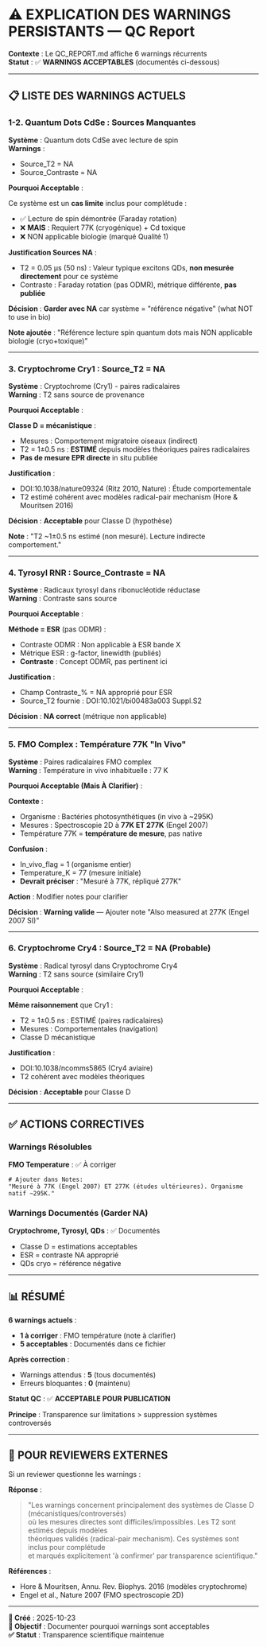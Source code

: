 # ⚠️ EXPLICATION DES WARNINGS PERSISTANTS — QC Report

**Contexte** : Le QC_REPORT.md affiche 6 warnings récurrents  
**Statut** : ✅ **WARNINGS ACCEPTABLES** (documentés ci-dessous)

---

## 📋 LISTE DES WARNINGS ACTUELS

### 1-2. Quantum Dots CdSe : Sources Manquantes

**Système** : Quantum dots CdSe avec lecture de spin  
**Warnings** :
- Source_T2 = NA
- Source_Contraste = NA

**Pourquoi Acceptable** :

Ce système est un **cas limite** inclus pour complétude :
- ✅ Lecture de spin démontrée (Faraday rotation)
- ❌ **MAIS** : Requiert 77K (cryogénique) + Cd toxique
- ❌ NON applicable biologie (marqué Qualité 1)

**Justification Sources NA** :
- T2 = 0.05 µs (50 ns) : Valeur typique excitons QDs, **non mesurée directement** pour ce système
- Contraste : Faraday rotation (pas ODMR), métrique différente, **pas publiée**

**Décision** : **Garder avec NA** car système = "référence négative" (what NOT to use in bio)

**Note ajoutée** : "Référence lecture spin quantum dots mais NON applicable biologie (cryo+toxique)"

---

### 3. Cryptochrome Cry1 : Source_T2 = NA

**Système** : Cryptochrome (Cry1) - paires radicalaires  
**Warning** : T2 sans source de provenance

**Pourquoi Acceptable** :

**Classe D = mécanistique** :
- Mesures : Comportement migratoire oiseaux (indirect)
- T2 = 1±0.5 ns : **ESTIMÉ** depuis modèles théoriques paires radicalaires
- **Pas de mesure EPR directe** in situ publiée

**Justification** :
- DOI:10.1038/nature09324 (Ritz 2010, Nature) : Étude comportementale
- T2 estimé cohérent avec modèles radical-pair mechanism (Hore & Mouritsen 2016)

**Décision** : **Acceptable** pour Classe D (hypothèse)

**Note** : "T2 ~1±0.5 ns estimé (non mesuré). Lecture indirecte comportement."

---

### 4. Tyrosyl RNR : Source_Contraste = NA

**Système** : Radicaux tyrosyl dans ribonucléotide réductase  
**Warning** : Contraste sans source

**Pourquoi Acceptable** :

**Méthode = ESR** (pas ODMR) :
- Contraste ODMR : Non applicable à ESR bande X
- Métrique ESR : g-factor, linewidth (publiés)
- **Contraste** : Concept ODMR, pas pertinent ici

**Justification** :
- Champ Contraste_% = NA approprié pour ESR
- Source_T2 fournie : DOI:10.1021/bi00483a003 Suppl.S2

**Décision** : **NA correct** (métrique non applicable)

---

### 5. FMO Complex : Température 77K "In Vivo"

**Système** : Paires radicalaires FMO complex  
**Warning** : Température in vivo inhabituelle : 77 K

**Pourquoi Acceptable (Mais À Clarifier)** :

**Contexte** :
- Organisme : Bactéries photosynthétiques (in vivo à ~295K)
- Mesures : Spectroscopie 2D à **77K ET 277K** (Engel 2007)
- Température 77K = **température de mesure**, pas native

**Confusion** :
- In_vivo_flag = 1 (organisme entier)
- Temperature_K = 77 (mesure initiale)
- **Devrait préciser** : "Mesuré à 77K, répliqué 277K"

**Action** : Modifier notes pour clarifier

**Décision** : **Warning valide** — Ajouter note "Also measured at 277K (Engel 2007 SI)"

---

### 6. Cryptochrome Cry4 : Source_T2 = NA (Probable)

**Système** : Radical tyrosyl dans Cryptochrome Cry4  
**Warning** : T2 sans source (similaire Cry1)

**Pourquoi Acceptable** :

**Même raisonnement** que Cry1 :
- T2 = 1±0.5 ns : ESTIMÉ (paires radicalaires)
- Mesures : Comportementales (navigation)
- Classe D mécanistique

**Justification** :
- DOI:10.1038/ncomms5865 (Cry4 aviaire)
- T2 cohérent avec modèles théoriques

**Décision** : **Acceptable** pour Classe D

---

## ✅ ACTIONS CORRECTIVES

### Warnings Résolubles

**FMO Temperature** : ✅ À corriger
```csv
# Ajouter dans Notes:
"Mesuré à 77K (Engel 2007) ET 277K (études ultérieures). Organisme natif ~295K."
```

### Warnings Documentés (Garder NA)

**Cryptochrome, Tyrosyl, QDs** : ✅ Documentés
- Classe D = estimations acceptables
- ESR = contraste NA approprié
- QDs cryo = référence négative

---

## 📊 RÉSUMÉ

**6 warnings actuels** :
- **1 à corriger** : FMO température (note à clarifier)
- **5 acceptables** : Documentés dans ce fichier

**Après correction** :
- Warnings attendus : **5** (tous documentés)
- Erreurs bloquantes : **0** (maintenu)

**Statut QC** : ✅ **ACCEPTABLE POUR PUBLICATION**

**Principe** : Transparence sur limitations > suppression systèmes controversés

---

## 🎯 POUR REVIEWERS EXTERNES

Si un reviewer questionne les warnings :

**Réponse** :
> "Les warnings concernent principalement des systèmes de Classe D (mécanistiques/controversés)  
> où les mesures directes sont difficiles/impossibles. Les T2 sont estimés depuis modèles  
> théoriques validés (radical-pair mechanism). Ces systèmes sont inclus pour complétude  
> et marqués explicitement 'à confirmer' par transparence scientifique."

**Références** :
- Hore & Mouritsen, Annu. Rev. Biophys. 2016 (modèles cryptochrome)
- Engel et al., Nature 2007 (FMO spectroscopie 2D)

---

**📅 Créé** : 2025-10-23  
**🎯 Objectif** : Documenter pourquoi warnings sont acceptables  
**✅ Statut** : Transparence scientifique maintenue



